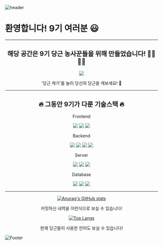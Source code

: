 ![header](https://capsule-render.vercel.app/api?type=waving&color=auto&height=100&section=header&text=9oogle&fontSize=100)

# 환영합니다! 9기 여러분 😃
***

## <div align = 'center'> 해당 공간은 9기 당근 농사꾼들을 위해 만들었습니다! 👩‍🌾🧑‍🌾 </div>

<div align="center">
  
<a href="https://github.com/Carrot-1day-1commit"><img src="https://hits.seeyoufarm.com/api/count/incr/badge.svg?url=https%3A%2F%2Fgithub.com%2FCarrot-1day-1commit%2FWelcome_9oogle&count_bg=%23C27F29&title_bg=%234D4949&icon=aiqfome.svg&icon_color=%23F9F3F3&title=%EB%8B%B9%EA%B7%BC%EC%BA%90%EA%B8%B0&edge_flat=false)"/></a>
 
'당근 캐기'를 눌러 당신의 당근을 캐보세요! 🥕
 
</div>

***
  
## <div align = 'center'> 🔥 그동안 9기가 다룬 기술스택 🔥 </div>
<div align = 'center'>

  Frontend
  
<img src="https://img.shields.io/badge/HTML-E34F26?style=flat-square&logo=HTML5&logoColor=white"/>
<img src="https://img.shields.io/badge/CSS-1572B6?style=flat-square&logo=CSS3&logoColor=white"/>
<img src="https://img.shields.io/badge/JS-F7DF1E?style=flat-square&logo=JavaScript&logoColor=white"/>

  Backend
  
<img src="https://img.shields.io/badge/Python-3776AB?style=flat-square&logo=Python&logoColor=white"/>
<img src="https://img.shields.io/badge/Selenium-43B02A?style=flat-square&logo=Selenium&logoColor=white"/>
<img src="https://img.shields.io/badge/PyTorch-EE4C2C?style=flat-square&logo=PyTorch&logoColor=white"/>
<img src="https://img.shields.io/badge/CLI-4D4D4D?style=flat-square&logo=Windows Terminal&logoColor=white"/>
  
  Server
  
<img src="https://img.shields.io/badge/GitHub-181717?style=flat-square&logo=GitHub&logoColor=white"/>
<img src="https://img.shields.io/badge/Flask-000000?style=flat-square&logo=Flask&logoColor=white"/>
<img src="https://img.shields.io/badge/Docker-2496ED?style=flat-square&logo=Docker&logoColor=white"/>

  Database
   
<img src="https://img.shields.io/badge/SQLite-003B57?style=flat-square&logo=SQLite&logoColor=white"/>
<img src="https://img.shields.io/badge/MongoDB-47A248?style=flat-square&logo=MongoDB&logoColor=white"/>
<img src="https://img.shields.io/badge/Postman-FF6C37?style=flat-square&logo=Postman&logoColor=white"/>

  ***



  

  
[![Anurag's GitHub stats](https://github-readme-stats.vercel.app/api?username=godhin)](https://github.com/godhin/github-readme-stats) 

 커밋하신 내역을 이런식으로 보실 수 있습니다!
  
  
[![Top Langs](https://github-readme-stats.vercel.app/api/top-langs/?username=godhin)](https://github.com/godhin/github-readme-stats)
  
 현재 당근들이 사용한 언어도 보실 수 있습니다!
  
</div>

![Footer](https://capsule-render.vercel.app/api?type=waving&color=auto&height=200&section=footer)
